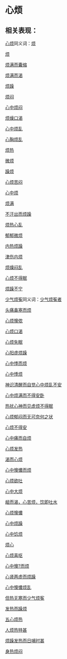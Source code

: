 # 心烦

## 相关表现：

[心烦](https://zuoye.gmzyh.com/search?key=心烦)同义词：[烦](https://zuoye.gmzyh.com/search?key=烦)
[烦](https://zuoye.gmzyh.com/search?key=烦)
[烦满而囊缩](https://zuoye.gmzyh.com/search?key=烦满而囊缩)
[烦满而渴](https://zuoye.gmzyh.com/search?key=烦满而渴)
[烦躁](https://zuoye.gmzyh.com/search?key=烦躁)
[烦闷](https://zuoye.gmzyh.com/search?key=烦闷)
[心中烦闷](https://zuoye.gmzyh.com/search?key=心中烦闷)
[烦燥口渴](https://zuoye.gmzyh.com/search?key=烦燥口渴)
[心中烦乱](https://zuoye.gmzyh.com/search?key=心中烦乱)
[心胸烦乱](https://zuoye.gmzyh.com/search?key=心胸烦乱)
[烦热](https://zuoye.gmzyh.com/search?key=烦热)
[微烦](https://zuoye.gmzyh.com/search?key=微烦)
[躁烦](https://zuoye.gmzyh.com/search?key=躁烦)
[心烦苦闷](https://zuoye.gmzyh.com/search?key=心烦苦闷)
[心中烦](https://zuoye.gmzyh.com/search?key=心中烦)
[烦满](https://zuoye.gmzyh.com/search?key=烦满)
[不汗出而烦躁](https://zuoye.gmzyh.com/search?key=不汗出而烦躁)
[烦热心乱](https://zuoye.gmzyh.com/search?key=烦热心乱)
[郁郁微烦](https://zuoye.gmzyh.com/search?key=郁郁微烦)
[内热烦躁](https://zuoye.gmzyh.com/search?key=内热烦躁)
[津伤内烦](https://zuoye.gmzyh.com/search?key=津伤内烦)
[烦燥闷乱](https://zuoye.gmzyh.com/search?key=烦燥闷乱)
[心烦不得眠](https://zuoye.gmzyh.com/search?key=心烦不得眠)
[烦躁不宁](https://zuoye.gmzyh.com/search?key=烦躁不宁)
[少气烦寃](https://zuoye.gmzyh.com/search?key=少气烦寃)同义词：[少气烦寃者](https://zuoye.gmzyh.com/search?key=少气烦寃者)
[头痛鼻塞而烦](https://zuoye.gmzyh.com/search?key=头痛鼻塞而烦)
[心烦懊侬](https://zuoye.gmzyh.com/search?key=心烦懊侬)
[心烦口渴](https://zuoye.gmzyh.com/search?key=心烦口渴)
[心烦失眠](https://zuoye.gmzyh.com/search?key=心烦失眠)
[心阳虚烦躁](https://zuoye.gmzyh.com/search?key=心阳虚烦躁)
[心中悸而烦](https://zuoye.gmzyh.com/search?key=心中悸而烦)
[心中悸烦](https://zuoye.gmzyh.com/search?key=心中悸烦)
[神识清醒而自觉心中烦乱不安](https://zuoye.gmzyh.com/search?key=神识清醒而自觉心中烦乱不安)
[心中烦满而不得安卧](https://zuoye.gmzyh.com/search?key=心中烦满而不得安卧)
[热扰心神而见虚烦不得眠](https://zuoye.gmzyh.com/search?key=热扰心神而见虚烦不得眠)
[心烦郁闷而无可奈何之状](https://zuoye.gmzyh.com/search?key=心烦郁闷而无可奈何之状)
[心烦不得安](https://zuoye.gmzyh.com/search?key=心烦不得安)
[心中痛而自烦](https://zuoye.gmzyh.com/search?key=心中痛而自烦)
[心烦发热](https://zuoye.gmzyh.com/search?key=心烦发热)
[渴而心烦](https://zuoye.gmzyh.com/search?key=渴而心烦)
[心中懊憹而烦](https://zuoye.gmzyh.com/search?key=心中懊憹而烦)
[心烦欲吐](https://zuoye.gmzyh.com/search?key=心烦欲吐)
[心中大烦](https://zuoye.gmzyh.com/search?key=心中大烦)
[衄而渴，心苦烦，饮即吐水](https://zuoye.gmzyh.com/search?key=衄而渴，心苦烦，饮即吐水)
[心烦懊憹](https://zuoye.gmzyh.com/search?key=心烦懊憹)
[心中烦躁](https://zuoye.gmzyh.com/search?key=心中烦躁)
[心中饥烦](https://zuoye.gmzyh.com/search?key=心中饥烦)
[烦心](https://zuoye.gmzyh.com/search?key=烦心)
[心烦喜呕](https://zuoye.gmzyh.com/search?key=心烦喜呕)
[心中懊?而烦](https://zuoye.gmzyh.com/search?key=心中懊?而烦)
[心肾两虚而烦躁](https://zuoye.gmzyh.com/search?key=心肾两虚而烦躁)
[心中懊憹烦乱](https://zuoye.gmzyh.com/search?key=心中懊憹烦乱)
[但热无寒而少气烦寃](https://zuoye.gmzyh.com/search?key=但热无寒而少气烦寃)
[发热而躁烦](https://zuoye.gmzyh.com/search?key=发热而躁烦)
[五心烦热](https://zuoye.gmzyh.com/search?key=五心烦热)
[人烦热特甚](https://zuoye.gmzyh.com/search?key=人烦热特甚)
[烦躁发热而日哺时甚](https://zuoye.gmzyh.com/search?key=烦躁发热而日哺时甚)
[身热烦闷](https://zuoye.gmzyh.com/search?key=身热烦闷)